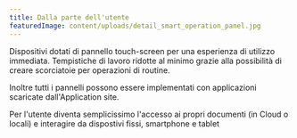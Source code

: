 ```yaml
---
title: Dalla parte dell'utente
featuredImage: content/uploads/detail_smart_operation_panel.jpg
---
```

Dispositivi dotati di pannello touch-screen per una esperienza di utilizzo immediata. Tempistiche di lavoro ridotte al minimo grazie alla possibilità di creare scorciatoie per operazioni di routine.

Inoltre tutti i pannelli possono essere implementati con applicazioni scaricate dall'Application site. 

Per l'utente diventa semplicissimo l'accesso ai propri documenti (in Cloud o locali) e interagire da dispostivi fissi, smartphone e tablet